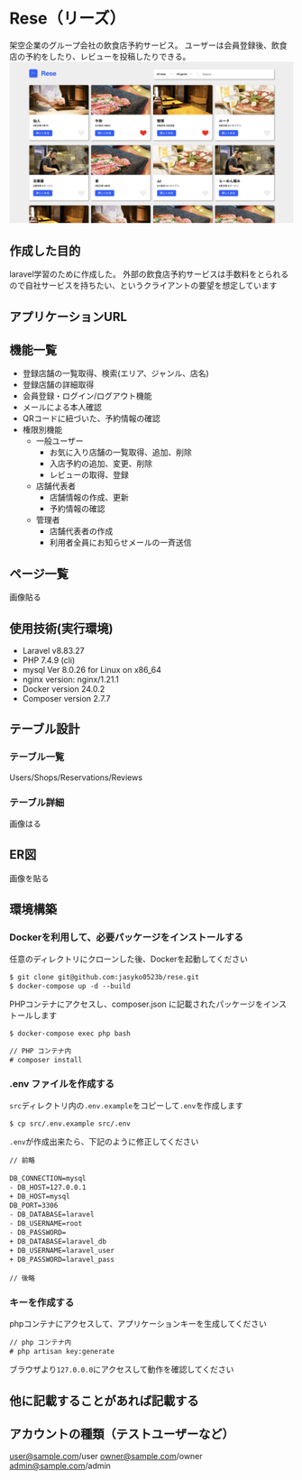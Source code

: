 # Rese（リーズ）
架空企業のグループ会社の飲食店予約サービス。
ユーザーは会員登録後、飲食店の予約をしたり、レビューを投稿したりできる。
![images/shop_all.png](/images/shop_all.png)

## 作成した目的
laravel学習のために作成した。
外部の飲食店予約サービスは手数料をとられるので自社サービスを持ちたい、というクライアントの要望を想定しています

## アプリケーションURL


## 機能一覧
- 登録店舗の一覧取得、検索(エリア、ジャンル、店名)
- 登録店舗の詳細取得
- 会員登録・ログイン/ログアウト機能
- メールによる本人確認
- QRコードに紐づいた、予約情報の確認
- 権限別機能
    - 一般ユーザー
        - お気に入り店舗の一覧取得、追加、削除
        - 入店予約の追加、変更、削除
        - レビューの取得、登録
    - 店舗代表者
        - 店舗情報の作成、更新
        - 予約情報の確認
    - 管理者
        - 店舗代表者の作成
        - 利用者全員にお知らせメールの一斉送信

## ページ一覧
画像貼る

## 使用技術(実行環境)
- Laravel v8.83.27
- PHP 7.4.9 (cli)
- mysql  Ver 8.0.26 for Linux on x86_64
- nginx version: nginx/1.21.1
- Docker version 24.0.2
- Composer version 2.7.7

## テーブル設計
### テーブル一覧
Users/Shops/Reservations/Reviews
### テーブル詳細
画像はる

## ER図
画像を貼る

## 環境構築
### Dockerを利用して、必要パッケージをインストールする
任意のディレクトリにクローンした後、Dockerを起動してください
```
$ git clone git@github.com:jasyko0523b/rese.git
$ docker-compose up -d --build
```
PHPコンテナにアクセスし、composer.json に記載されたパッケージをインストールします
```
$ docker-compose exec php bash
```
```
// PHP コンテナ内
# composer install
```
### .env ファイルを作成する
`src`ディレクトリ内の`.env.example`をコピーして`.env`を作成します
```
$ cp src/.env.example src/.env
```
`.env`が作成出来たら、下記のように修正してください
```
// 前略

DB_CONNECTION=mysql
- DB_HOST=127.0.0.1
+ DB_HOST=mysql
DB_PORT=3306
- DB_DATABASE=laravel
- DB_USERNAME=root
- DB_PASSWORD=
+ DB_DATABASE=laravel_db
+ DB_USERNAME=laravel_user
+ DB_PASSWORD=laravel_pass

// 後略
```
### キーを作成する
phpコンテナにアクセスして、アプリケーションキーを生成してください
```
// php コンテナ内
# php artisan key:generate
```
ブラウザより`127.0.0.0`にアクセスして動作を確認してください
## 他に記載することがあれば記載する
## アカウントの種類（テストユーザーなど）
user@sample.com/user
owner@sample.com/owner
admin@sample.com/admin